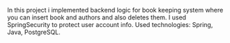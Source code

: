 In this project i implemented backend logic for book keeping system where you can insert book and authors and also deletes them. I used SpringSecurity to protect user account info. 
Used technologies: Spring, Java, PostgreSQL.
